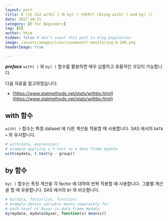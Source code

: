 ```yaml
---
layout: post  
title: R 기초 312 with( ) 와 by( ) 사용하기 (Using with( ) and by( ))  
date: 2017-10-31  
category: [R for Beginners]  
tag: [R]  
author: hkim  
hidden: false # don't count this post in blog pagination  
image: /assets/images/icon/iconmonstr-monitoring-6-240.png  
headerImage: true

---
```



***preface*** `with( )` 와 `by( )` 함수를 활용하면 매우 심플하고 효율적인 코딩이 가능합니다.

다음 자료를 참고하였습니다:  
- [https://www.statmethods.net/stats/withby.html](https://www.statmethods.net/stats/withby.html)

## with 함수

`with( )` 함수는 특정 dataset 에 다른 계산을 적용할 때 사용합니다. SAS 에서의 `DATA =` 와 유사합니다.

```r
# with(data, expression)
# example applying a t-test to a data frame mydata
with(mydata, t.test(y ~ group))
```

## by 함수

`by( )` 함수는 특정 계산을 각 factor 에 대하여 반복 적용할 때 사용합니다. 그룹별 계산을 할 때 유용합니다. SAS 에서의 `BY` 와 비슷합니다.

```r
# by(data, factorlist, function)
# example obtain variable means separately for
# each level of byvar in data frame mydata
by(mydata, mydata$byvar, function(x) mean(x))
```
